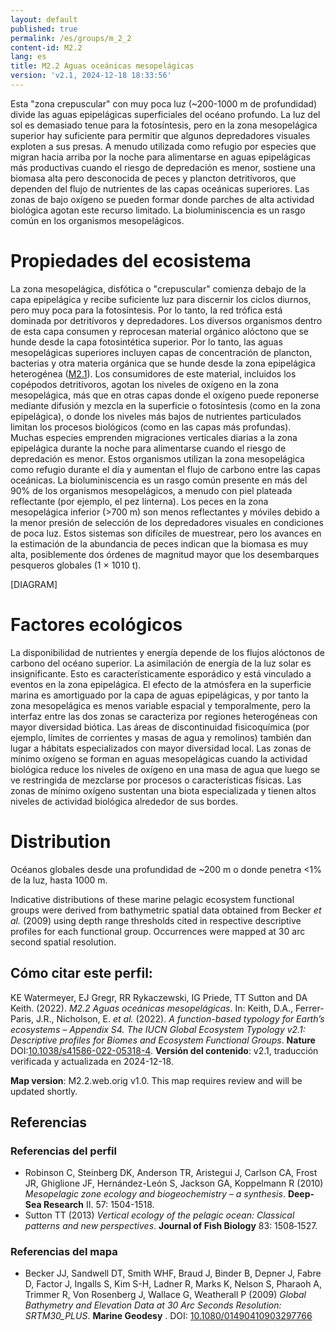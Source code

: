 ```yaml
---
layout: default
published: true
permalink: /es/groups/m_2_2
content-id: M2.2
lang: es
title: M2.2 Aguas oceánicas mesopelágicas
version: 'v2.1, 2024-12-18 18:33:56'
---
```


Esta "zona crepuscular" con muy poca luz (~200-1000 m de profundidad) divide las aguas epipelágicas superficiales del océano profundo. La luz del sol es demasiado tenue para la fotosíntesis, pero en la zona mesopelágica superior hay suficiente para permitir que algunos depredadores visuales exploten a sus presas. A menudo utilizada como refugio por especies que migran hacia arriba por la noche para alimentarse en aguas epipelágicas más productivas cuando el riesgo de depredación es menor, sostiene una biomasa alta pero desconocida de peces y plancton detritívoros, que dependen del flujo de nutrientes de las capas oceánicas superiores. Las zonas de bajo oxígeno se pueden formar donde parches de alta actividad biológica agotan este recurso limitado. La bioluminiscencia es un rasgo común en los organismos mesopelágicos.

# Propiedades del ecosistema
 
La zona mesopelágica, disfótica o "crepuscular" comienza debajo de la capa epipelágica y recibe suficiente luz para discernir los ciclos diurnos, pero muy poca para la fotosíntesis. Por lo tanto, la red trófica está dominada por detritívoros y depredadores. Los diversos organismos dentro de esta capa consumen y reprocesan material orgánico alóctono que se hunde desde la capa fotosintética superior. Por lo tanto, las aguas mesopelágicas superiores incluyen capas de concentración de plancton, bacterias y otra materia orgánica que se hunde desde la zona epipelágica heterogénea ([M2.1](/explore/groups/M2.1)). Los consumidores de este material, incluidos los copépodos detritívoros, agotan los niveles de oxígeno en la zona mesopelágica, más que en otras capas donde el oxígeno puede reponerse mediante difusión y mezcla en la superficie o fotosíntesis (como en la zona epipelágica), o donde los niveles más bajos de nutrientes particulados limitan los procesos biológicos (como en las capas más profundas). Muchas especies emprenden migraciones verticales diarias a la zona epipelágica durante la noche para alimentarse cuando el riesgo de depredación es menor. Estos organismos utilizan la zona mesopelágica como refugio durante el día y aumentan el flujo de carbono entre las capas oceánicas. La bioluminiscencia es un rasgo común presente en más del 90% de los organismos mesopelágicos, a menudo con piel plateada reflectante (por ejemplo, el pez linterna). Los peces en la zona mesopelágica inferior (>700 m) son menos reflectantes y móviles debido a la menor presión de selección de los depredadores visuales en condiciones de poca luz. Estos sistemas son difíciles de muestrear, pero los avances en la estimación de la abundancia de peces indican que la biomasa es muy alta, posiblemente dos órdenes de magnitud mayor que los desembarques pesqueros globales (1 × 1010 t).

[DIAGRAM]

# Factores ecológicos
 
La disponibilidad de nutrientes y energía depende de los flujos alóctonos de carbono del océano superior. La asimilación de energía de la luz solar es insignificante. Esto es característicamente esporádico y está vinculado a eventos en la zona epipelágica. El efecto de la atmósfera en la superficie marina es amortiguado por la capa de aguas epipelágicas, y por tanto la zona mesopelágica es menos variable espacial y temporalmente, pero la interfaz entre las dos zonas se caracteriza por regiones heterogéneas con mayor diversidad biótica. Las áreas de discontinuidad fisicoquímica (por ejemplo, límites de corrientes y masas de agua y remolinos) también dan lugar a hábitats especializados con mayor diversidad local. Las zonas de mínimo oxígeno se forman en aguas mesopelágicas cuando la actividad biológica reduce los niveles de oxígeno en una masa de agua que luego se ve restringida de mezclarse por procesos o características físicas. Las zonas de mínimo oxígeno sustentan una biota especializada y tienen altos niveles de actividad biológica alrededor de sus bordes.
 
# Distribution
 
Océanos globales desde una profundidad de ~200 m o donde penetra <1% de la luz, hasta 1000 m.

Indicative distributions of these marine pelagic ecosystem functional groups were derived from bathymetric spatial data obtained from Becker _et al._ (2009) using depth range thresholds cited in respective descriptive profiles for each functional group. Occurrences were mapped at 30 arc second spatial resolution.

## Cómo citar este perfil:

KE Watermeyer, EJ Gregr, RR Rykaczewski, IG Priede, TT Sutton and DA Keith. (2022). *M2.2 Aguas oceánicas mesopelágicas*. In: Keith, D.A., Ferrer-Paris, J.R., Nicholson, E. *et al.* (2022). *A function-based typology for Earth’s ecosystems – Appendix S4. The IUCN Global Ecosystem Typology v2.1: Descriptive profiles for Biomes and Ecosystem Functional Groups*. **Nature** DOI:[10.1038/s41586-022-05318-4](https://doi.org/10.1038/s41586-022-05318-4).
**Versión del contenido**: v2.1, traducción verificada y actualizada en 2024-12-18.

**Map version**: M2.2.web.orig v1.0. This map requires review and will be updated shortly.

## Referencias

### Referencias del perfil
* Robinson C, Steinberg DK, Anderson TR, Aristegui J, Carlson CA, Frost JR, Ghiglione JF, Hernández-León S, Jackson GA, Koppelmann R  (2010) *Mesopelagic zone ecology and biogeochemistry – a synthesis*. **Deep-Sea Research** II. 57: 1504-1518.
* Sutton TT  (2013) *Vertical ecology of the pelagic ocean: Classical patterns and new perspectives*. **Journal of Fish Biology** 83: 1508‐1527.

### Referencias del mapa
* Becker JJ, Sandwell DT, Smith WHF, Braud J, Binder B, Depner J, Fabre D, Factor J, Ingalls S, Kim S-H, Ladner R, Marks K, Nelson S, Pharaoh A, Trimmer R, Von Rosenberg J, Wallace G, Weatherall P  (2009) *Global Bathymetry and Elevation Data at 30 Arc Seconds Resolution: SRTM30_PLUS*. **Marine Geodesy** . DOI: [10.1080/01490410903297766](http://doi.org/10.1080/01490410903297766)
